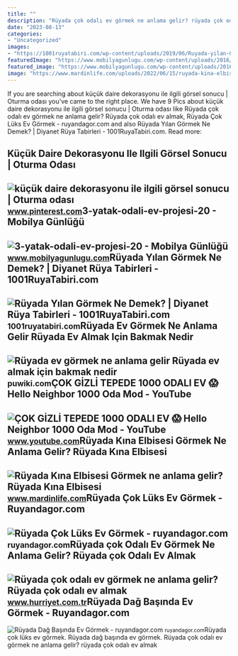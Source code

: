 ```yaml
---
title: ""
description: "Rüyada çok odalı ev görmek ne anlama gelir? rüyada çok odalı ev almak"
date: "2023-08-13"
categories:
- "Uncategorized"
images:
- "https://1001ruyatabiri.com/wp-content/uploads/2019/06/Ruyada-yilan-Gormek-Ne-Demek-Diyanet-Ruya-Tabirleri-dini-islami-diyanet-ruya-tabirleri-sozlugu-ansiklopedisi.jpg"
featuredImage: "https://www.mobilyagunlugu.com/wp-content/uploads/2016/10/3-yatak-odalı-ev-projesi-20-620x463.jpeg"
featured_image: "https://www.mobilyagunlugu.com/wp-content/uploads/2016/10/3-yatak-odalı-ev-projesi-20-620x463.jpeg"
image: "https://www.mardinlife.com/uploads/2022/06/15/ruyada-kina-elbisesi-gormek-ne-anlama-gelir-ruyada-kina-elbisesi-gormek-ne-demek-80446.png"
---
```


If you are searching about küçük daire dekorasyonu ile ilgili görsel sonucu | Oturma odası you've came to the right place. We have 9 Pics about küçük daire dekorasyonu ile ilgili görsel sonucu | Oturma odası like Rüyada çok odalı ev görmek ne anlama gelir? Rüyada çok odalı ev almak, Rüyada Çok Lüks Ev Görmek - ruyandagor.com and also Rüyada Yılan Görmek Ne Demek? | Diyanet Rüya Tabirleri - 1001RuyaTabiri.com. Read more:

Küçük Daire Dekorasyonu Ile Ilgili Görsel Sonucu | Oturma Odası
---------------------------------------------------------------

 ![küçük daire dekorasyonu ile ilgili görsel sonucu | Oturma odası](https://i.pinimg.com/736x/1b/47/d3/1b47d35c43210c14bb8b8d7c12e2b7e1.jpg) <small>www.pinterest.com</small>3-yatak-odali-ev-projesi-20 - Mobilya Günlüğü
---------------------------------------------

 ![3-yatak-odali-ev-projesi-20 - Mobilya Günlüğü](https://www.mobilyagunlugu.com/wp-content/uploads/2016/10/3-yatak-odalı-ev-projesi-20-620x463.jpeg) <small>www.mobilyagunlugu.com</small>Rüyada Yılan Görmek Ne Demek? | Diyanet Rüya Tabirleri - 1001RuyaTabiri.com
---------------------------------------------------------------------------

 ![Rüyada Yılan Görmek Ne Demek? | Diyanet Rüya Tabirleri - 1001RuyaTabiri.com](https://1001ruyatabiri.com/wp-content/uploads/2019/06/Ruyada-yilan-Gormek-Ne-Demek-Diyanet-Ruya-Tabirleri-dini-islami-diyanet-ruya-tabirleri-sozlugu-ansiklopedisi.jpg) <small>1001ruyatabiri.com</small>Rüyada Ev Görmek Ne Anlama Gelir Rüyada Ev Almak Için Bakmak Nedir
------------------------------------------------------------------

 ![Rüyada ev görmek ne anlama gelir Rüyada ev almak için bakmak nedir](https://puwiki.com/wp-content/uploads/2020/03/ruyada-ev-gormek-ne-anlama-gelir-ruyada-ev-almak-icin-bakmak-nedir.jpg) <small>puwiki.com</small>ÇOK GİZLİ TEPEDE 1000 ODALI EV 😱 Hello Neighbor 1000 Oda Mod - YouTube
----------------------------------------------------------------------

 ![ÇOK GİZLİ TEPEDE 1000 ODALI EV 😱 Hello Neighbor 1000 Oda Mod - YouTube](https://i.ytimg.com/vi/7VnslemmrX0/maxresdefault.jpg) <small>www.youtube.com</small>Rüyada Kına Elbisesi Görmek Ne Anlama Gelir? Rüyada Kına Elbisesi
-----------------------------------------------------------------

 ![Rüyada Kına Elbisesi Görmek ne anlama gelir? Rüyada Kına Elbisesi](https://www.mardinlife.com/uploads/2022/06/15/ruyada-kina-elbisesi-gormek-ne-anlama-gelir-ruyada-kina-elbisesi-gormek-ne-demek-80446.png) <small>www.mardinlife.com</small>Rüyada Çok Lüks Ev Görmek - Ruyandagor.com
------------------------------------------

 ![Rüyada Çok Lüks Ev Görmek - ruyandagor.com](https://images.ruyandagor.com/2017/04/cok-luks-ev-gormek-0058.jpg) <small>ruyandagor.com</small>Rüyada çok Odalı Ev Görmek Ne Anlama Gelir? Rüyada çok Odalı Ev Almak
---------------------------------------------------------------------

 ![Rüyada çok odalı ev görmek ne anlama gelir? Rüyada çok odalı ev almak](https://i4.hurimg.com/i/hurriyet/75/1200x675/621c2cfa4e3fe117d028617c.jpg) <small>www.hurriyet.com.tr</small>Rüyada Dağ Başında Ev Görmek - Ruyandagor.com
---------------------------------------------

 ![Rüyada Dağ Başında Ev Görmek - ruyandagor.com](https://images.ruyandagor.com/2017/04/dag-basinda-ev-gormek-1512.jpg) <small>ruyandagor.com</small>Rüyada çok lüks ev görmek. Rüyada dağ başında ev görmek. Rüyada çok odalı ev görmek ne anlama gelir? rüyada çok odalı ev almak

